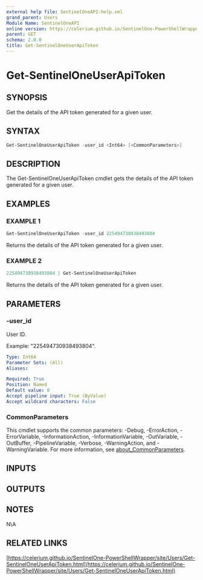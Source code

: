 ```yaml
---
external help file: SentinelOneAPI-help.xml
grand_parent: Users
Module Name: SentinelOneAPI
online version: https://celerium.github.io/SentinelOne-PowerShellWrapper/site/Users/Get-SentinelOneUserApiToken.html
parent: GET
schema: 2.0.0
title: Get-SentinelOneUserApiToken
---
```


# Get-SentinelOneUserApiToken

## SYNOPSIS
Get the details of the API token generated for a given user.

## SYNTAX

```powershell
Get-SentinelOneUserApiToken -user_id <Int64> [<CommonParameters>]
```

## DESCRIPTION
The Get-SentinelOneUserApiToken cmdlet gets the details of the API token
generated for a given user.

## EXAMPLES

### EXAMPLE 1
```powershell
Get-SentinelOneUserApiToken -user_id 225494730938493804
```

Returns the details of the API token generated for a given user.

### EXAMPLE 2
```powershell
225494730938493804 | Get-SentinelOneUserApiToken
```

Returns the details of the API token generated for a given user.

## PARAMETERS

### -user_id
User ID.

Example: "225494730938493804".

```yaml
Type: Int64
Parameter Sets: (All)
Aliases:

Required: True
Position: Named
Default value: 0
Accept pipeline input: True (ByValue)
Accept wildcard characters: False
```

### CommonParameters
This cmdlet supports the common parameters: -Debug, -ErrorAction, -ErrorVariable, -InformationAction, -InformationVariable, -OutVariable, -OutBuffer, -PipelineVariable, -Verbose, -WarningAction, and -WarningVariable. For more information, see [about_CommonParameters](http://go.microsoft.com/fwlink/?LinkID=113216).

## INPUTS

## OUTPUTS

## NOTES
N\A

## RELATED LINKS

[https://celerium.github.io/SentinelOne-PowerShellWrapper/site/Users/Get-SentinelOneUserApiToken.html](https://celerium.github.io/SentinelOne-PowerShellWrapper/site/Users/Get-SentinelOneUserApiToken.html)

